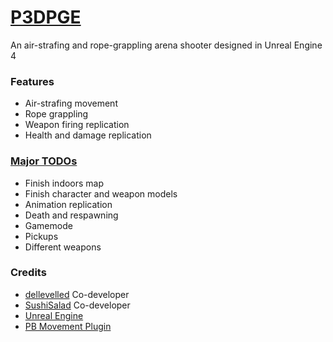 [P3DPGE](https://github.com/SushiSalad/P3DPGE)
===
An air-strafing and rope-grappling arena shooter designed in Unreal Engine 4

### Features
* Air-strafing movement 
* Rope grappling
* Weapon firing replication
* Health and damage replication

### [Major TODOs](https://github.com/SushiSalad/SMLabs/projects/1)
* Finish indoors map
* Finish character and weapon models
* Animation replication
* Death and respawning
* Gamemode
* Pickups
* Different weapons

### Credits
* [dellevelled](https://github.com/DelleVelleD) Co-developer
* [SushiSalad](https://github.com/SushiSalad) Co-developer
* [Unreal Engine](https://www.unrealengine.com/en-US/)
* [PB Movement Plugin](https://github.com/ProjectBorealis/PBCharacterMovement)
<!--
### [License](LICENSE.txt)
Public Domain or MIT licensed -- whichever you prefer
-->

